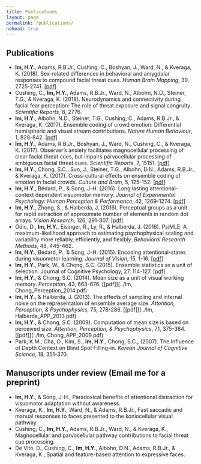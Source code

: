 ```yaml
---
title: Publications
layout: page
permalink: /publications/
nohead: true
---
```


## Publications
* **Im, H.Y.**, Adams, R.B.Jr., Cushing, C., Boshyan, J., Ward, N., & Kveraga, K. (2018). Sex-related differences in behavioral and amygdalar responses to compound facial threat cues. _Human Brain Mapping_, 39, 2725-2741. [[pdf]](../Im_Hum._Brain_Mapp._2018.pdf)
* Cushing, C., **Im, H.Y.**, Adams, R.B.Jr., Ward, N., Albohn, N.D., Steiner, T.G., & Kveraga, K. (2018). Neurodynamics and connectivity during facial fear perception: The role of threat exposure and signal congruity. _Scientific Reports_, 8, 2776.
* **Im, H.Y.**, Albohn, N.D., Steiner, T.G., Cushing, C., Adams, R.B.Jr., & Kveraga, K. (2017). Ensemble coding of crowd emotion: Differential hemispheric and visual stream contributions. _Nature Human Behaviour_, 1, 828-842. [[pdf]](../Im_etal_NHB_2017.pdf)
* **Im, H.Y.**, Adams, R.B.Jr., Boshyan, J., Ward, N., Cushing, C., & Kveraga, K. (2017). Observer’s anxiety facilitates magnocellular processing of clear facial threat cues, but impairs parvocellular processing of ambiguous facial threat cues. _Scientific Reports_, 7, 15151. [[pdf]](../Im_etal_Sci_Rep_2017.pdf)
* **Im, H.Y.**, Chong, S.C., Sun, J., Steiner, T.G., Albohn, D.N., Adams, R.B.Jr., & Kveraga, K. (2017). Cross-cultural effects on ensemble coding of emotion in facial crowds. _Culture and Brain_, 5, 125-152. [[pdf]](../Im_etal_Cult_Br_2017.pdf)
* **Im, H.Y.**, Bédard, P., & Song, J-H. (2016). Long lasting attentional-context dependent visuomotor memory. _Journal of Experimental Psychology: Human Perception & Performance_, 42, 1269-1274. [[pdf]](../Imetal_JEP_2016.pdf)
* **Im, H.Y.**, Zhong, S., & Halberda, J. (2016). Perceptual groups as a unit for rapid extraction of approximate number of elements in random dot arrays. _Vision Research_, 126, 291-307. [[pdf]](../Imetal_VR_2016.pdf)
* Odic, D., **Im, H.Y.**, Eisinger, R., Ly, R., & Halberda, J. (2016). PsiMLE: A maximum-likelihood approach to estimating psychophysical scaling and variability more reliably, efficiently, and flexibly. _Behavioral Research Methods_, 48, 445-462.  
* **Im, H.Y.**, Bédard, P., & Song, J-H. (2015). Encoding attentional-states during visuomotor learning. _Journal of Vision_, 15, 1-16. [[pdf]](../Imetal_JOV_2015.pdf)
* **Im, H.Y.**, Park, W., & Chong, S.C. (2015). Ensemble statistics as a unit of selection. Journal of Cognitive Psychology, 27, 114-127. [[pdf]](../Imetal_JCP_2015.pdf)   
* **Im, H.Y.**, & Chong, S.C. (2014). Mean size as a unit of visual working memory. _Perception_, 43, 663-676. [[pdf]](../Im, Chong_Perception_2014.pdf)
* **Im, H.Y.**, & Halberda, J. (2013). The effects of sampling and internal noise on the representation of ensemble average size. _Attention, Perception, & Psychophysics_, 75, 278-286. [[pdf]](../Im, Halberda_APP_2013.pdf)
* **Im, H.Y.**, & Chong, S.C. (2009). Computation of mean size is based on perceived size. _Attention, Perception, & Psychophysics_, 71, 375-384. [[pdf]](../Im, Chong_APP_2009.pdf)
* Park, K.M., Cha, O., Kim, S., **Im, H.Y.**, Chong, S.C., (2007). The Influence of Depth Context on Blind Spot Filling-in. _Korean Journal of Cognitive Science_, 18, 351-370.

## Manuscripts under review (Email me for a preprint)
* **Im, H.Y.**, & Song, J-H., Paradoxical benefits of attentional distraction for visuomotor adaptation without awareness. 
* Kveraga, K., **Im, H.Y.**, Ward, N., & Adams, R.B.Jr., Fast saccadic and manual responses to faces presented to the koniocellular visual pathway. 
* Cushing, C., **Im, H.Y.**, Adams, R.B.Jr., Ward, N., & Kveraga, K., Magnocellular and parvocellular pathway contributions to facial threat cue processing. 
* De Vito, D., Cushing, C., **Im, H.Y.**, Albohn, D.N., Adams, R.B.Jr., & Kveraga, K., Spatial and feature-based attention to expressive faces. 


